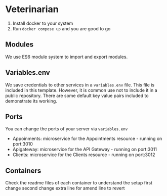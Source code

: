# Veterinarian

1. Install docker to your system
2. Run `docker compose up` and you are good to go

## Modules

We use ES6 module system to import and export modules.

## Variables.env

We save credentials to other services in a `variables.env` file. This file is included in this template. However, it is common use not to include it in a public repository. There are some default key value pairs included to demonstrate its working.

## Ports

You can change the ports of your server via `variables.env`

- Appoinments: microservice for the Appointments resource - running on port:3010
- Apigateway: microservice for the API Gateway - running on port:3011
- Clients: microservice for the Clients resource - running on port:3012

## Containers

Check the readme files of each container to understand the setup
first change
second change
extra line for amend
line to revert
